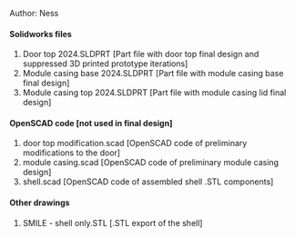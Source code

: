 Author: Ness

#### Solidworks files
1. Door top 2024.SLDPRT [Part file with door top final design and suppressed 3D printed prototype iterations]
2. Module casing base 2024.SLDPRT [Part file with module casing base final design]
3. Module casing top 2024.SLDPRT [Part file with module casing lid final design]

#### OpenSCAD code [not used in final design]
1. door top modification.scad [OpenSCAD code of preliminary modifications to the door]
2. module casing.scad [OpenSCAD code of preliminary module casing design]
3. shell.scad [OpenSCAD code of assembled shell .STL components]

#### Other drawings
1. SMILE - shell only.STL [.STL export of the shell]
